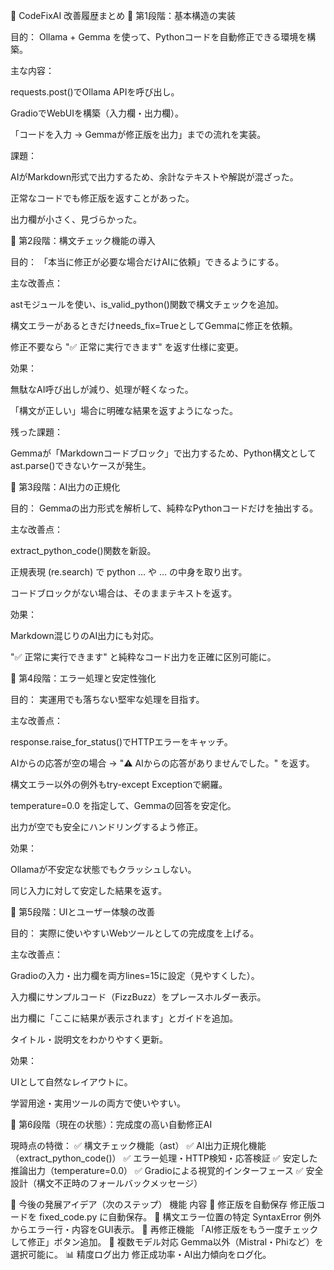 🧠 CodeFixAI 改善履歴まとめ
🔹 第1段階：基本構造の実装

目的： Ollama + Gemma を使って、Pythonコードを自動修正できる環境を構築。

主な内容：

requests.post()でOllama APIを呼び出し。

GradioでWebUIを構築（入力欄・出力欄）。

「コードを入力 → Gemmaが修正版を出力」までの流れを実装。

課題：

AIがMarkdown形式で出力するため、余計なテキストや解説が混ざった。

正常なコードでも修正版を返すことがあった。

出力欄が小さく、見づらかった。

🔹 第2段階：構文チェック機能の導入

目的： 「本当に修正が必要な場合だけAIに依頼」できるようにする。

主な改善点：

astモジュールを使い、is_valid_python()関数で構文チェックを追加。

構文エラーがあるときだけneeds_fix=TrueとしてGemmaに修正を依頼。

修正不要なら "✅ 正常に実行できます" を返す仕様に変更。

効果：

無駄なAI呼び出しが減り、処理が軽くなった。

「構文が正しい」場合に明確な結果を返すようになった。

残った課題：

Gemmaが「Markdownコードブロック」で出力するため、Python構文としてast.parse()できないケースが発生。

🔹 第3段階：AI出力の正規化

目的： Gemmaの出力形式を解析して、純粋なPythonコードだけを抽出する。

主な改善点：

extract_python_code()関数を新設。

正規表現 (re.search) で python … や … の中身を取り出す。

コードブロックがない場合は、そのままテキストを返す。

効果：

Markdown混じりのAI出力にも対応。

"✅ 正常に実行できます" と純粋なコード出力を正確に区別可能に。

🔹 第4段階：エラー処理と安定性強化

目的： 実運用でも落ちない堅牢な処理を目指す。

主な改善点：

response.raise_for_status()でHTTPエラーをキャッチ。

AIからの応答が空の場合 → "⚠️ AIからの応答がありませんでした。" を返す。

構文エラー以外の例外もtry-except Exceptionで網羅。

temperature=0.0 を指定して、Gemmaの回答を安定化。

出力が空でも安全にハンドリングするよう修正。

効果：

Ollamaが不安定な状態でもクラッシュしない。

同じ入力に対して安定した結果を返す。

🔹 第5段階：UIとユーザー体験の改善

目的： 実際に使いやすいWebツールとしての完成度を上げる。

主な改善点：

Gradioの入力・出力欄を両方lines=15に設定（見やすくした）。

入力欄にサンプルコード（FizzBuzz）をプレースホルダー表示。

出力欄に「ここに結果が表示されます」とガイドを追加。

タイトル・説明文をわかりやすく更新。

効果：

UIとして自然なレイアウトに。

学習用途・実用ツールの両方で使いやすい。

🔹 第6段階（現在の状態）：完成度の高い自動修正AI

現時点の特徴：
✅ 構文チェック機能（ast）
✅ AI出力正規化機能（extract_python_code()）
✅ エラー処理・HTTP検知・応答検証
✅ 安定した推論出力（temperature=0.0）
✅ Gradioによる視覚的インターフェース
✅ 安全設計（構文不正時のフォールバックメッセージ）

🧩 今後の発展アイデア（次のステップ）
機能	内容
💾 修正版を自動保存	修正版コードを fixed_code.py に自動保存。
🧮 構文エラー位置の特定	SyntaxError 例外からエラー行・内容をGUI表示。
🔁 再修正機能	「AI修正版をもう一度チェックして修正」ボタン追加。
🧠 複数モデル対応	Gemma以外（Mistral・Phiなど）を選択可能に。
📊 精度ログ出力	修正成功率・AI出力傾向をログ化。
